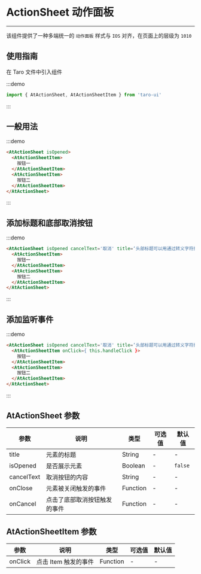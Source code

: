 # ActionSheet 动作面板

---

该组件提供了一种多端统一的 `动作面板` 样式与 `IOS` 对齐，在页面上的层级为 `1010`

## 使用指南

在 Taro 文件中引入组件

:::demo

```js
import { AtActionSheet, AtActionSheetItem } from 'taro-ui'
```

:::

## 一般用法

:::demo

```html
<AtActionSheet isOpened>
  <AtActionSheetItem>
    按钮一
  </AtActionSheetItem>
  <AtActionSheetItem>
    按钮二
  </AtActionSheetItem>
</AtActionSheet>
```

:::

## 添加标题和底部取消按钮

:::demo

```html
<AtActionSheet isOpened cancelText='取消' title=‘头部标题可以用通过转义字符换行’>
  <AtActionSheetItem>
    按钮一
  </AtActionSheetItem>
  <AtActionSheetItem>
    按钮二
  </AtActionSheetItem>
</AtActionSheet>
```

:::

## 添加监听事件

:::demo

```html
<AtActionSheet isOpened cancelText='取消' title=‘头部标题可以用通过转义字符换行’ onCancel={ this.handleCancel } onClose={ this.handleClose }>
  <AtActionSheetItem onClick={ this.handleClick }>
    按钮一
  </AtActionSheetItem>
  <AtActionSheetItem>
    按钮二
  </AtActionSheetItem>
</AtActionSheet>
```

:::

## AtActionSheet 参数

| 参数       | 说明                         | 类型     | 可选值 | 默认值 |
| ---------- | ---------------------------- | -------- | ------ | ------ |
| title      | 元素的标题                   | String   | -      | -      |
| isOpened   | 是否展示元素                 | Boolean  | -      | `false`  |
| cancelText | 取消按钮的内容               | String   | -      | -      |
| onClose    | 元素被关闭触发的事件         | Function | -      | -      |
| onCancel   | 点击了底部取消按钮触发的事件 | Function | -      | -      |

## AtActionSheetItem 参数

| 参数    | 说明                 | 类型     | 可选值 | 默认值 |
| ------- | -------------------- | -------- | ------ | ------ |
| onClick | 点击 Item 触发的事件 | Function | -      | -      |
